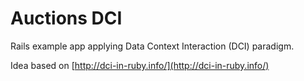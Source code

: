Auctions DCI
===============

Rails example app applying Data Context Interaction (DCI) paradigm.

Idea based on [http://dci-in-ruby.info/](http://dci-in-ruby.info/)
